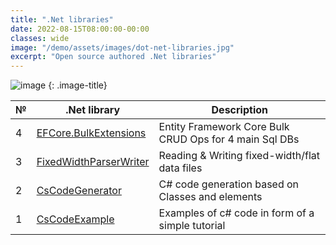 ```yaml
---
title: ".Net libraries"
date: 2022-08-15T08:00:00-00:00
classes: wide
image: "/demo/assets/images/dot-net-libraries.jpg"
excerpt: "Open source authored .Net libraries"
---
```

![image](/demo/assets/images/post2.jpg)
{: .image-title}


| №  | .Net library             | Description                                              |
| -  | ------------------------ | -------------------------------------------------------- |
| 4  | [EFCore.BulkExtensions](https://github.com/borisdj/EFCore.BulkExtensions) | Entity Framework Core Bulk CRUD Ops for 4 main Sql DBs |
| 3  | [FixedWidthParserWriter](https://github.com/borisdj/FixedWidthParserWriter) | Reading & Writing fixed-width/flat data files |
| 2  | [CsCodeGenerator](https://github.com/borisdj/CsCodeGenerator) | C# code generation based on Classes and elements |
| 1  | [CsCodeExample](https://github.com/borisdj/CsCodeExample) | Examples of c# code in form of a simple tutorial |
